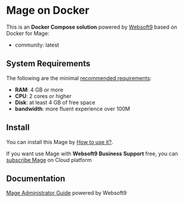 # Mage on Docker  

This is an **Docker Compose solution** powered by [Websoft9](https://www.websoft9.com) based on Docker for Mage:


 - community:  latest


## System Requirements

The following are the minimal [recommended requirements]():

* **RAM**: 4 GB or more
* **CPU**: 2 cores or higher
* **Disk**: at least 4 GB of free space
* **bandwidth**: more fluent experience over 100M  

## Install

You can install this Mage by [How to use it?](https://github.com/Websoft9/docker-library#how-to-use-it).   

If you want use Mage with **Websoft9 Business Support** free, you can [subscribe Mage](https://www.websoft9.com/apps) on Cloud platform

## Documentation

[Mage Administrator Guide](https://support.websoft9.com/docs/mage) powered by Websoft9